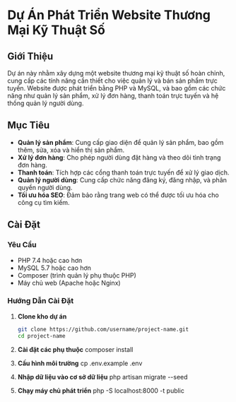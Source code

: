 # Dự Án Phát Triển Website Thương Mại Kỹ Thuật Số

## Giới Thiệu

Dự án này nhằm xây dựng một website thương mại kỹ thuật số hoàn chỉnh, cung cấp các tính năng cần thiết cho việc quản lý và bán sản phẩm trực tuyến. Website được phát triển bằng PHP và MySQL, và bao gồm các chức năng như quản lý sản phẩm, xử lý đơn hàng, thanh toán trực tuyến và hệ thống quản lý người dùng.

## Mục Tiêu

- **Quản lý sản phẩm**: Cung cấp giao diện để quản lý sản phẩm, bao gồm thêm, sửa, xóa và hiển thị sản phẩm.
- **Xử lý đơn hàng**: Cho phép người dùng đặt hàng và theo dõi tình trạng đơn hàng.
- **Thanh toán**: Tích hợp các cổng thanh toán trực tuyến để xử lý giao dịch.
- **Quản lý người dùng**: Cung cấp chức năng đăng ký, đăng nhập, và phân quyền người dùng.
- **Tối ưu hóa SEO**: Đảm bảo rằng trang web có thể được tối ưu hóa cho công cụ tìm kiếm.

## Cài Đặt

### Yêu Cầu

- PHP 7.4 hoặc cao hơn
- MySQL 5.7 hoặc cao hơn
- Composer (trình quản lý phụ thuộc PHP)
- Máy chủ web (Apache hoặc Nginx)

### Hướng Dẫn Cài Đặt

1. **Clone kho dự án**

   ```bash
   git clone https://github.com/username/project-name.git
   cd project-name
2. **Cài đặt các phụ thuộc**
composer install
3. **Cấu hình môi trường**
cp .env.example .env
4. **Nhập dữ liệu vào cơ sở dữ liệu**
php artisan migrate --seed
5. **Chạy máy chủ phát triển**
php -S localhost:8000 -t public
